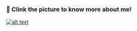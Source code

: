 ### 🌱 Clink the picture to know more about me!

<a href="https://ayush-lab.github.io/Portfolio-ayush/templates/portfolio"> ![alt text](https://raw.githubusercontent.com/ayush-lab/ayush-lab/master/mee.png)</a>

<!--
**ayush-lab/ayush-lab** is a ✨ _special_ ✨ repository because its `README.md` (this file) appears on your GitHub profile.

Here are some ideas to get you started:

- 🔭 I’m currently working on ...
- 🌱 I’m currently learning ...
- 👯 I’m looking to collaborate on ...
- 🤔 I’m looking for help with ...
- 💬 Ask me about ...
- 📫 How to reach me: ...
- 😄 Pronouns: ...
- ⚡ Fun fact: ...
-->
